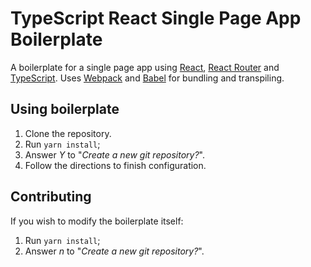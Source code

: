 # TypeScript React Single Page App Boilerplate

A boilerplate for a single page app using [React](https://reactjs.org/), [React Router](https://reacttraining.com/react-router/) and [TypeScript](https://www.typescriptlang.org/). Uses [Webpack](https://webpack.js.org/) and [Babel](https://babeljs.io/) for bundling and transpiling.

## Using boilerplate

1. Clone the repository.
2. Run `yarn install`;
3. Answer *Y* to "*Create a new git repository?*".
4. Follow the directions to finish configuration.

## Contributing

If you wish to modify the boilerplate itself:

1. Run `yarn install`;
2. Answer *n* to "*Create a new git repository?*".
